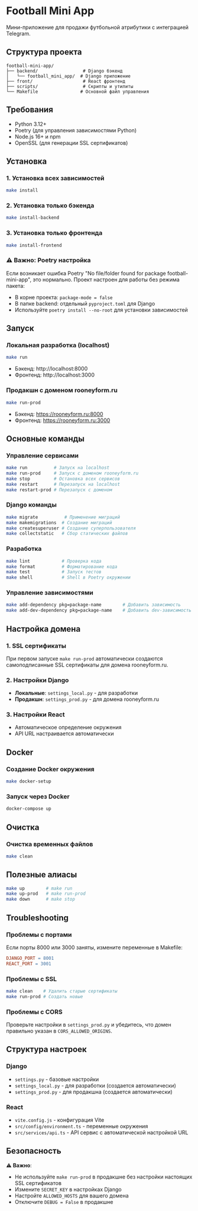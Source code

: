 # Football Mini App

Мини-приложение для продажи футбольной атрибутики с интеграцией Telegram.

## Структура проекта

```
football-mini-app/
├── backend/                 # Django бэкенд
│   └── football_mini_app/  # Django приложение
├── front/                   # React фронтенд
├── scripts/                 # Скрипты и утилиты
└── Makefile                # Основной файл управления
```

## Требования

- Python 3.12+
- Poetry (для управления зависимостями Python)
- Node.js 16+ и npm
- OpenSSL (для генерации SSL сертификатов)

## Установка

### 1. Установка всех зависимостей
```bash
make install
```

### 2. Установка только бэкенда
```bash
make install-backend
```

### 3. Установка только фронтенда
```bash
make install-frontend
```

### ⚠️ Важно: Poetry настройка

Если возникает ошибка Poetry "No file/folder found for package football-mini-app", это нормально. Проект настроен для работы без режима пакета:

- В корне проекта: `package-mode = false`
- В папке backend: отдельный `pyproject.toml` для Django
- Используйте `poetry install --no-root` для установки зависимостей

## Запуск

### Локальная разработка (localhost)
```bash
make run
```
- Бэкенд: http://localhost:8000
- Фронтенд: http://localhost:3000

### Продакшн с доменом rooneyform.ru
```bash
make run-prod
```
- Бэкенд: https://rooneyform.ru:8000
- Фронтенд: https://rooneyform.ru:3000

## Основные команды

### Управление сервисами
```bash
make run          # Запуск на localhost
make run-prod     # Запуск с доменом rooneyform.ru
make stop         # Остановка всех сервисов
make restart      # Перезапуск на localhost
make restart-prod # Перезапуск с доменом
```

### Django команды
```bash
make migrate          # Применение миграций
make makemigrations  # Создание миграций
make createsuperuser # Создание суперпользователя
make collectstatic   # Сбор статических файлов
```

### Разработка
```bash
make lint            # Проверка кода
make format          # Форматирование кода
make test            # Запуск тестов
make shell           # Shell в Poetry окружении
```

### Управление зависимостями
```bash
make add-dependency pkg=package-name        # Добавить зависимость
make add-dev-dependency pkg=package-name    # Добавить dev-зависимость
```

## Настройка домена

### 1. SSL сертификаты
При первом запуске `make run-prod` автоматически создаются самоподписанные SSL сертификаты для домена rooneyform.ru.

### 2. Настройки Django
- **Локальные**: `settings_local.py` - для разработки
- **Продакшн**: `settings_prod.py` - для домена rooneyform.ru

### 3. Настройки React
- Автоматическое определение окружения
- API URL настраивается автоматически

## Docker

### Создание Docker окружения
```bash
make docker-setup
```

### Запуск через Docker
```bash
docker-compose up
```

## Очистка

### Очистка временных файлов
```bash
make clean
```

## Полезные алиасы

```bash
make up        # make run
make up-prod   # make run-prod
make down      # make stop
```

## Troubleshooting

### Проблемы с портами
Если порты 8000 или 3000 заняты, измените переменные в Makefile:
```makefile
DJANGO_PORT = 8001
REACT_PORT = 3001
```

### Проблемы с SSL
```bash
make clean    # Удалить старые сертификаты
make run-prod # Создать новые
```

### Проблемы с CORS
Проверьте настройки в `settings_prod.py` и убедитесь, что домен правильно указан в `CORS_ALLOWED_ORIGINS`.

## Структура настроек

### Django
- `settings.py` - базовые настройки
- `settings_local.py` - для разработки (создается автоматически)
- `settings_prod.py` - для продакшна (создается автоматически)

### React
- `vite.config.js` - конфигурация Vite
- `src/config/environment.ts` - переменные окружения
- `src/services/api.ts` - API сервис с автоматической настройкой URL

## Безопасность

⚠️ **Важно**: 
- Не используйте `make run-prod` в продакшне без настройки настоящих SSL сертификатов
- Измените `SECRET_KEY` в настройках Django
- Настройте `ALLOWED_HOSTS` для вашего домена
- Отключите `DEBUG = False` в продакшне
